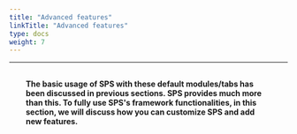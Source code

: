 ```yaml
---
title: "Advanced features"
linkTitle: "Advanced features"
type: docs
weight: 7
---
```


*****


<b style="margin: 30px; display: block;">The basic usage of SPS with these default modules/tabs has been discussed in previous 
sections. SPS provides much more than this. To fully use SPS's framework functionalities, 
in this section, we will discuss how you can customize SPS and add new features. </b>






